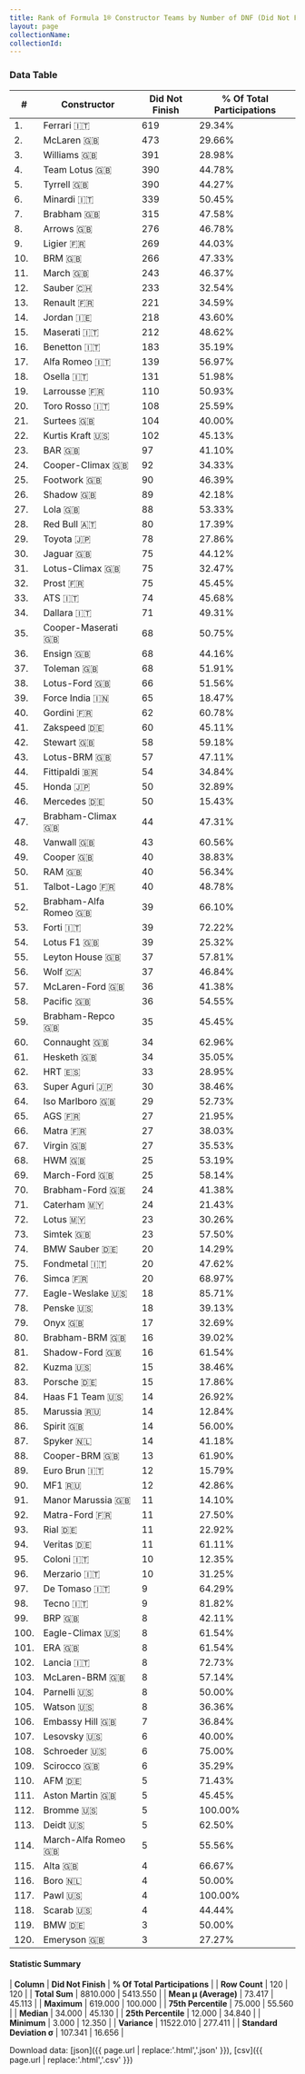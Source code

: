 ```yaml
---
title: Rank of Formula 1® Constructor Teams by Number of DNF (Did Not Finish)
layout: page
collectionName: 
collectionId: 
---
```




<canvas id="chart" width="400" height="180"></canvas>
<script>
var data = {
    "datasets": [
        {
            "backgroundColor": [
                "EB212E",
                "FCA13B",
                "EAE4ED",
                "09630C",
                "274B72",
                "1B1D1D",
                "243F73",
                "FFA500",
                "0F5DBB",
                "144D44",
                "E53524",
                "0736A5",
                "FDE139",
                "FFFF01",
                "C0BEC3",
                "73C2FB",
                "B21827",
                "888888",
                "888888",
                "2039C3",
                "888888",
                "D33949",
                "FFFFFF",
                "273027",
                "888888",
                "FA9B27",
                "888888",
                "121D32",
                "D70028",
                "095921",
                "025839",
                "0D1773",
                "888888",
                "888888",
                "1A2446",
                "888888",
                "888888",
                "025839",
                "F6AFC1",
                "888888",
                "888888",
                "FFFFFF",
                "457439",
                "888888",
                "FFFFFF",
                "18A19B",
                "243F73",
                "336667",
                "273027",
                "888888",
                "888888",
                "888888",
                "888888",
                "F6CA46",
                "888888",
                "A3805E",
                "AAAAAA",
                "888888",
                "243F73",
                "888888",
                "FFFFFF",
                "BE9D56",
                "E30010",
                "888888",
                "888888",
                "888888",
                "F60002",
                "888888",
                "888888",
                "07316F",
                "124411",
                "006400",
                "888888",
                "20359D",
                "888888",
                "888888",
                "1A284B",
                "2077C9",
                "888888",
                "888888",
                "888888",
                "C4333B",
                "DDDDDD",
                "CF0F18",
                "5E0A16",
                "888888",
                "FFA500",
                "888888",
                "888888",
                "343434",
                "5E0A16",
                "3FB2B3",
                "888888",
                "888888",
                "888888",
                "888888",
                "888888",
                "888888",
                "888888",
                "888888",
                "888888",
                "888888",
                "888888",
                "888888",
                "FC8881",
                "888888",
                "888888",
                "888888",
                "888888",
                "888888",
                "888888",
                "888888",
                "888888",
                "888888",
                "888888",
                "888888",
                "888888",
                "888888",
                "888888",
                "888888"
            ],
            "borderColor": [
                "16191A",
                "0D1D20",
                "082957",
                "444444",
                "444444",
                "444444",
                "444444",
                "444444",
                "444444",
                "444444",
                "444444",
                "A17A5D",
                "424B52",
                "444444",
                "444444",
                "444444",
                "444444",
                "444444",
                "444444",
                "FC181D",
                "444444",
                "444444",
                "444444",
                "444444",
                "444444",
                "444444",
                "444444",
                "FDCC2F",
                "444444",
                "444444",
                "444444",
                "444444",
                "444444",
                "444444",
                "444444",
                "444444",
                "444444",
                "444444",
                "C81625",
                "444444",
                "444444",
                "444444",
                "444444",
                "444444",
                "444444",
                "D7D7D5",
                "444444",
                "444444",
                "444444",
                "444444",
                "444444",
                "444444",
                "444444",
                "444444",
                "444444",
                "444444",
                "444444",
                "444444",
                "444444",
                "444444",
                "444444",
                "444444",
                "444444",
                "444444",
                "444444",
                "444444",
                "444444",
                "444444",
                "444444",
                "444444",
                "444444",
                "444444",
                "444444",
                "444444",
                "444444",
                "444444",
                "444444",
                "444444",
                "444444",
                "444444",
                "444444",
                "444444",
                "444444",
                "4D4E52",
                "444444",
                "444444",
                "444444",
                "444444",
                "444444",
                "444444",
                "444444",
                "444444",
                "444444",
                "444444",
                "444444",
                "444444",
                "444444",
                "444444",
                "444444",
                "444444",
                "444444",
                "444444",
                "444444",
                "444444",
                "444444",
                "444444",
                "444444",
                "444444",
                "444444",
                "444444",
                "444444",
                "444444",
                "444444",
                "444444",
                "444444",
                "444444",
                "444444",
                "444444",
                "444444",
                "444444"
            ],
            "borderWidth": 1,
            "data": [
                619.0,
                473.0,
                391.0,
                390.0,
                390.0,
                339.0,
                315.0,
                276.0,
                269.0,
                266.0,
                243.0,
                233.0,
                221.0,
                218.0,
                212.0,
                183.0,
                139.0,
                131.0,
                110.0,
                108.0,
                104.0,
                102.0,
                97.0,
                92.0,
                90.0,
                89.0,
                88.0,
                80.0,
                78.0,
                75.0,
                75.0,
                75.0,
                74.0,
                71.0,
                68.0,
                68.0,
                68.0,
                66.0,
                65.0,
                62.0,
                60.0,
                58.0,
                57.0,
                54.0,
                50.0,
                50.0,
                44.0,
                43.0,
                40.0,
                40.0,
                40.0,
                39.0,
                39.0,
                39.0,
                37.0,
                37.0,
                36.0,
                36.0,
                35.0,
                34.0,
                34.0,
                33.0,
                30.0,
                29.0,
                27.0,
                27.0,
                27.0,
                25.0,
                25.0,
                24.0,
                24.0,
                23.0,
                23.0,
                20.0,
                20.0,
                20.0,
                18.0,
                18.0,
                17.0,
                16.0,
                16.0,
                15.0,
                15.0,
                14.0,
                14.0,
                14.0,
                14.0,
                13.0,
                12.0,
                12.0,
                11.0,
                11.0,
                11.0,
                11.0,
                10.0,
                10.0,
                9.0,
                9.0,
                8.0,
                8.0,
                8.0,
                8.0,
                8.0,
                8.0,
                8.0,
                7.0,
                6.0,
                6.0,
                6.0,
                5.0,
                5.0,
                5.0,
                5.0,
                5.0,
                4.0,
                4.0,
                4.0,
                4.0,
                3.0,
                3.0
            ],
            "label": "Did Not Finish"
        }
    ],
    "labels": [
        "Ferrari",
        "McLaren",
        "Williams",
        "Team Lotus",
        "Tyrrell",
        "Minardi",
        "Brabham",
        "Arrows",
        "Ligier",
        "BRM",
        "March",
        "Sauber",
        "Renault",
        "Jordan",
        "Maserati",
        "Benetton",
        "Alfa Romeo",
        "Osella",
        "Larrousse",
        "Toro Rosso",
        "Surtees",
        "Kurtis Kraft",
        "BAR",
        "Cooper-Climax",
        "Footwork",
        "Shadow",
        "Lola",
        "Red Bull",
        "Toyota",
        "Jaguar",
        "Lotus-Climax",
        "Prost",
        "ATS",
        "Dallara",
        "Cooper-Maserati",
        "Ensign",
        "Toleman",
        "Lotus-Ford",
        "Force India",
        "Gordini",
        "Zakspeed",
        "Stewart",
        "Lotus-BRM",
        "Fittipaldi",
        "Honda",
        "Mercedes",
        "Brabham-Climax",
        "Vanwall",
        "Cooper",
        "RAM",
        "Talbot-Lago",
        "Brabham-Alfa Romeo",
        "Forti",
        "Lotus F1",
        "Leyton House",
        "Wolf",
        "McLaren-Ford",
        "Pacific",
        "Brabham-Repco",
        "Connaught",
        "Hesketh",
        "HRT",
        "Super Aguri",
        "Iso Marlboro",
        "AGS",
        "Matra",
        "Virgin",
        "HWM",
        "March-Ford",
        "Brabham-Ford",
        "Caterham",
        "Lotus",
        "Simtek",
        "BMW Sauber",
        "Fondmetal",
        "Simca",
        "Eagle-Weslake",
        "Penske",
        "Onyx",
        "Brabham-BRM",
        "Shadow-Ford",
        "Kuzma",
        "Porsche",
        "Haas F1 Team",
        "Marussia",
        "Spirit",
        "Spyker",
        "Cooper-BRM",
        "Euro Brun",
        "MF1",
        "Manor Marussia",
        "Matra-Ford",
        "Rial",
        "Veritas",
        "Coloni",
        "Merzario",
        "De Tomaso",
        "Tecno",
        "BRP",
        "Eagle-Climax",
        "ERA",
        "Lancia",
        "McLaren-BRM",
        "Parnelli",
        "Watson",
        "Embassy Hill",
        "Lesovsky",
        "Schroeder",
        "Scirocco",
        "AFM",
        "Aston Martin",
        "Bromme",
        "Deidt",
        "March-Alfa Romeo",
        "Alta",
        "Boro",
        "Pawl",
        "Scarab",
        "BMW",
        "Emeryson"
    ]
};
var options = {
  legend: {
    display: false
  },
  scales: {
    xAxes: [{
      ticks: {
        beginAtZero: true,
        maxRotation: 180,
        display: window.innerWidth > 800
      }
    }],
    yAxes: [{
      ticks: {
        beginAtZero: true
      }
    }]
  },
  onResize: function(chart, size) {
    chart.options.scales.xAxes[0].ticks.display = size.width > 800;
  }
};
var chart = new Chart("chart", {
    data: data,
    type: 'bar',
    options: options
});
</script>



### Data Table

| # | Constructor | Did Not Finish | % Of Total Participations |
|--|--|--|--|
| 1. | Ferrari 🇮🇹 | 619 | 29.34% |
| 2. | McLaren 🇬🇧 | 473 | 29.66% |
| 3. | Williams 🇬🇧 | 391 | 28.98% |
| 4. | Team Lotus 🇬🇧 | 390 | 44.78% |
| 5. | Tyrrell 🇬🇧 | 390 | 44.27% |
| 6. | Minardi 🇮🇹 | 339 | 50.45% |
| 7. | Brabham 🇬🇧 | 315 | 47.58% |
| 8. | Arrows 🇬🇧 | 276 | 46.78% |
| 9. | Ligier 🇫🇷 | 269 | 44.03% |
| 10. | BRM 🇬🇧 | 266 | 47.33% |
| 11. | March 🇬🇧 | 243 | 46.37% |
| 12. | Sauber 🇨🇭 | 233 | 32.54% |
| 13. | Renault 🇫🇷 | 221 | 34.59% |
| 14. | Jordan 🇮🇪 | 218 | 43.60% |
| 15. | Maserati 🇮🇹 | 212 | 48.62% |
| 16. | Benetton 🇮🇹 | 183 | 35.19% |
| 17. | Alfa Romeo 🇮🇹 | 139 | 56.97% |
| 18. | Osella 🇮🇹 | 131 | 51.98% |
| 19. | Larrousse 🇫🇷 | 110 | 50.93% |
| 20. | Toro Rosso 🇮🇹 | 108 | 25.59% |
| 21. | Surtees 🇬🇧 | 104 | 40.00% |
| 22. | Kurtis Kraft 🇺🇸 | 102 | 45.13% |
| 23. | BAR 🇬🇧 | 97 | 41.10% |
| 24. | Cooper-Climax 🇬🇧 | 92 | 34.33% |
| 25. | Footwork 🇬🇧 | 90 | 46.39% |
| 26. | Shadow 🇬🇧 | 89 | 42.18% |
| 27. | Lola 🇬🇧 | 88 | 53.33% |
| 28. | Red Bull 🇦🇹 | 80 | 17.39% |
| 29. | Toyota 🇯🇵 | 78 | 27.86% |
| 30. | Jaguar 🇬🇧 | 75 | 44.12% |
| 31. | Lotus-Climax 🇬🇧 | 75 | 32.47% |
| 32. | Prost 🇫🇷 | 75 | 45.45% |
| 33. | ATS 🇮🇹 | 74 | 45.68% |
| 34. | Dallara 🇮🇹 | 71 | 49.31% |
| 35. | Cooper-Maserati 🇬🇧 | 68 | 50.75% |
| 36. | Ensign 🇬🇧 | 68 | 44.16% |
| 37. | Toleman 🇬🇧 | 68 | 51.91% |
| 38. | Lotus-Ford 🇬🇧 | 66 | 51.56% |
| 39. | Force India 🇮🇳 | 65 | 18.47% |
| 40. | Gordini 🇫🇷 | 62 | 60.78% |
| 41. | Zakspeed 🇩🇪 | 60 | 45.11% |
| 42. | Stewart 🇬🇧 | 58 | 59.18% |
| 43. | Lotus-BRM 🇬🇧 | 57 | 47.11% |
| 44. | Fittipaldi 🇧🇷 | 54 | 34.84% |
| 45. | Honda 🇯🇵 | 50 | 32.89% |
| 46. | Mercedes 🇩🇪 | 50 | 15.43% |
| 47. | Brabham-Climax 🇬🇧 | 44 | 47.31% |
| 48. | Vanwall 🇬🇧 | 43 | 60.56% |
| 49. | Cooper 🇬🇧 | 40 | 38.83% |
| 50. | RAM 🇬🇧 | 40 | 56.34% |
| 51. | Talbot-Lago 🇫🇷 | 40 | 48.78% |
| 52. | Brabham-Alfa Romeo 🇬🇧 | 39 | 66.10% |
| 53. | Forti 🇮🇹 | 39 | 72.22% |
| 54. | Lotus F1 🇬🇧 | 39 | 25.32% |
| 55. | Leyton House 🇬🇧 | 37 | 57.81% |
| 56. | Wolf 🇨🇦 | 37 | 46.84% |
| 57. | McLaren-Ford 🇬🇧 | 36 | 41.38% |
| 58. | Pacific 🇬🇧 | 36 | 54.55% |
| 59. | Brabham-Repco 🇬🇧 | 35 | 45.45% |
| 60. | Connaught 🇬🇧 | 34 | 62.96% |
| 61. | Hesketh 🇬🇧 | 34 | 35.05% |
| 62. | HRT 🇪🇸 | 33 | 28.95% |
| 63. | Super Aguri 🇯🇵 | 30 | 38.46% |
| 64. | Iso Marlboro 🇬🇧 | 29 | 52.73% |
| 65. | AGS 🇫🇷 | 27 | 21.95% |
| 66. | Matra 🇫🇷 | 27 | 38.03% |
| 67. | Virgin 🇬🇧 | 27 | 35.53% |
| 68. | HWM 🇬🇧 | 25 | 53.19% |
| 69. | March-Ford 🇬🇧 | 25 | 58.14% |
| 70. | Brabham-Ford 🇬🇧 | 24 | 41.38% |
| 71. | Caterham 🇲🇾 | 24 | 21.43% |
| 72. | Lotus 🇲🇾 | 23 | 30.26% |
| 73. | Simtek 🇬🇧 | 23 | 57.50% |
| 74. | BMW Sauber 🇩🇪 | 20 | 14.29% |
| 75. | Fondmetal 🇮🇹 | 20 | 47.62% |
| 76. | Simca 🇫🇷 | 20 | 68.97% |
| 77. | Eagle-Weslake 🇺🇸 | 18 | 85.71% |
| 78. | Penske 🇺🇸 | 18 | 39.13% |
| 79. | Onyx 🇬🇧 | 17 | 32.69% |
| 80. | Brabham-BRM 🇬🇧 | 16 | 39.02% |
| 81. | Shadow-Ford 🇬🇧 | 16 | 61.54% |
| 82. | Kuzma 🇺🇸 | 15 | 38.46% |
| 83. | Porsche 🇩🇪 | 15 | 17.86% |
| 84. | Haas F1 Team 🇺🇸 | 14 | 26.92% |
| 85. | Marussia 🇷🇺 | 14 | 12.84% |
| 86. | Spirit 🇬🇧 | 14 | 56.00% |
| 87. | Spyker 🇳🇱 | 14 | 41.18% |
| 88. | Cooper-BRM 🇬🇧 | 13 | 61.90% |
| 89. | Euro Brun 🇮🇹 | 12 | 15.79% |
| 90. | MF1 🇷🇺 | 12 | 42.86% |
| 91. | Manor Marussia 🇬🇧 | 11 | 14.10% |
| 92. | Matra-Ford 🇫🇷 | 11 | 27.50% |
| 93. | Rial 🇩🇪 | 11 | 22.92% |
| 94. | Veritas 🇩🇪 | 11 | 61.11% |
| 95. | Coloni 🇮🇹 | 10 | 12.35% |
| 96. | Merzario 🇮🇹 | 10 | 31.25% |
| 97. | De Tomaso 🇮🇹 | 9 | 64.29% |
| 98. | Tecno 🇮🇹 | 9 | 81.82% |
| 99. | BRP 🇬🇧 | 8 | 42.11% |
| 100. | Eagle-Climax 🇺🇸 | 8 | 61.54% |
| 101. | ERA 🇬🇧 | 8 | 61.54% |
| 102. | Lancia 🇮🇹 | 8 | 72.73% |
| 103. | McLaren-BRM 🇬🇧 | 8 | 57.14% |
| 104. | Parnelli 🇺🇸 | 8 | 50.00% |
| 105. | Watson 🇺🇸 | 8 | 36.36% |
| 106. | Embassy Hill 🇬🇧 | 7 | 36.84% |
| 107. | Lesovsky 🇺🇸 | 6 | 40.00% |
| 108. | Schroeder 🇺🇸 | 6 | 75.00% |
| 109. | Scirocco 🇬🇧 | 6 | 35.29% |
| 110. | AFM 🇩🇪 | 5 | 71.43% |
| 111. | Aston Martin 🇬🇧 | 5 | 45.45% |
| 112. | Bromme 🇺🇸 | 5 | 100.00% |
| 113. | Deidt 🇺🇸 | 5 | 62.50% |
| 114. | March-Alfa Romeo 🇬🇧 | 5 | 55.56% |
| 115. | Alta 🇬🇧 | 4 | 66.67% |
| 116. | Boro 🇳🇱 | 4 | 50.00% |
| 117. | Pawl 🇺🇸 | 4 | 100.00% |
| 118. | Scarab 🇺🇸 | 4 | 44.44% |
| 119. | BMW 🇩🇪 | 3 | 50.00% |
| 120. | Emeryson 🇬🇧 | 3 | 27.27% |

#### Statistic Summary

| **Column** | **Did Not Finish** | **% Of Total Participations** |
| **Row Count** | 120 | 120 |
| **Total Sum** | 8810.000 | 5413.550 |
| **Mean μ (Average)** | 73.417 | 45.113 |
| **Maximum** | 619.000 | 100.000 |
| **75th Percentile** | 75.000 | 55.560 |
| **Median** | 34.000 | 45.130 |
| **25th Percentile** | 12.000 | 34.840 |
| **Minimum** | 3.000 | 12.350 |
| **Variance** | 11522.010 | 277.411 |
| **Standard Deviation σ** | 107.341 | 16.656 |

Download data: [json]({{ page.url | replace:'.html','.json' }}), [csv]({{ page.url | replace:'.html','.csv' }})
